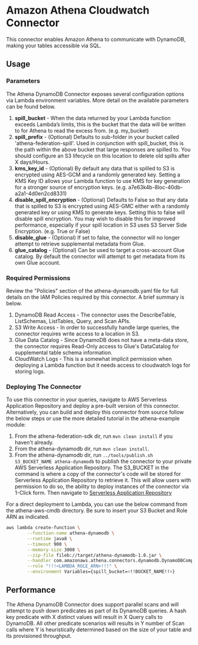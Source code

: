 # Amazon Athena Cloudwatch Connector

This connector enables Amazon Athena to communicate with DynamoDB, making your tables accessible via SQL. 

## Usage

### Parameters

The Athena DynamoDB Connector exposes several configuration options via Lambda environment variables. More detail on the available parameters can be found below.

1. **spill_bucket** - When the data returned by your Lambda function exceeds Lambda’s limits, this is the bucket that the data will be written to for Athena to read the excess from. (e.g. my_bucket)
2. **spill_prefix** - (Optional) Defaults to sub-folder in your bucket called 'athena-federation-spill'. Used in conjunction with spill_bucket, this is the path within the above bucket that large
responses are spilled to. You should configure an S3 lifecycle on this location to delete old spills after X days/Hours.
3. **kms_key_id** - (Optional) By default any data that is spilled to S3 is encrypted using AES-GCM and a randomly generated key. Setting a KMS Key ID allows your Lambda function to use KMS for key
generation for a stronger source of encryption keys. (e.g. a7e63k4b-8loc-40db-a2a1-4d0en2cd8331)
4. **disable_spill_encryption** - (Optional) Defaults to False so that any data that is spilled to S3 is encrypted using AES-GMC either with a randomly generated key or using KMS to generate keys.
Setting this to false will disable spill encryption. You may wish to disable this for improved performance, especially if your spill location in S3 uses S3 Server Side Encryption. (e.g. True or False)
5. **disable_glue** - (Optional) If set to false, the connector will no longer attempt to retrieve supplemental metadata from Glue.
6. **glue_catalog** - (Optional) Can be used to target a cross-account Glue catalog. By default the connector will attempt to get metadata from its own Glue account.

### Required Permissions

Review the "Policies" section of the athena-dynamodb.yaml file for full details on the IAM Policies required by this connector. A brief summary is below.

1. DynamoDB Read Access - The connector uses the DescribeTable, ListSchemas, ListTables, Query, and Scan APIs.
2. S3 Write Access - In order to successfully handle large queries, the connector requires write access to a location in S3.
3. Glue Data Catalog - Since DynamoDB does not have a meta-data store, the connector requires Read-Only access to Glue's DataCatalog for supplemental table schema information.
4. CloudWatch Logs - This is a somewhat implicit permission when deploying a Lambda function but it needs access to cloudwatch logs for storing logs.

### Deploying The Connector

To use this connector in your queries, navigate to AWS Serverless Application Repository and deploy a pre-built version of this connector. Alternatively, you can build and deploy this connector from
source follow the below steps or use the more detailed tutorial in the athena-example module:

1. From the athena-federation-sdk dir, run `mvn clean install` if you haven't already.
2. From the athena-dynamodb dir, run `mvn clean install`.
3. From the athena-dynamodb dir, run  `../tools/publish.sh S3_BUCKET_NAME athena-dynamodb` to publish the connector to your private AWS Serverless Application Repository. The S3_BUCKET in the command
is where a copy of the connector's code will be stored for Serverless Application Repository to retrieve it. This will allow users with permission to do so, the ability to deploy instances of the
connector via 1-Click form. Then navigate to [Serverless Application Repository](https://aws.amazon.com/serverless/serverlessrepo)

For a direct deployment to Lambda, you can use the below command from the athena-aws-cmdb directory. Be sure to insert your S3 Bucket and Role ARN as indicated.

```bash
aws lambda create-function \
        --function-name athena-dynamodb \
        --runtime java8 \
        --timeout 900 \
        --memory-size 3008 \
        --zip-file fileb://target/athena-dynamodb-1.0.jar \
        --handler com.amazonaws.athena.connectors.dynamodb.DynamoDBCompositeHandler \
        --role "!!!<LAMBDA_ROLE_ARN>!!!" \
        --environment Variables={spill_bucket=<!!BUCKET_NAME!!>}
```

## Performance

The Athena DynamoDB Connector does support parallel scans and will attempt to push down predicates as part of its DynamoDB queries.  A hash key predicate with X distinct values will result in X Query
calls to DynamoDB.  All other predicate scenarios will results in Y number of Scan calls where Y is heuristically determined based on the size of your table and its provisioned throughput.